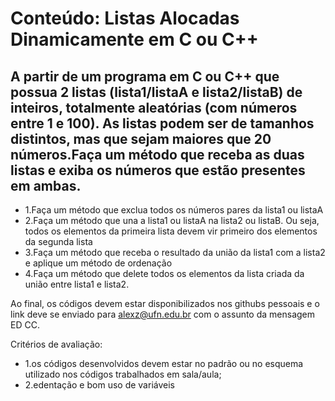# Conteúdo: Listas Alocadas Dinamicamente em C ou C++
## A partir de um programa em C ou C++ que possua 2 listas (lista1/listaA e lista2/listaB) de inteiros, totalmente aleatórias (com números entre 1 e 100). As listas podem ser de tamanhos distintos, mas que sejam maiores que 20 números.Faça um método que receba as duas listas e exiba os números que estão presentes em ambas.
 * 1.Faça um método que exclua todos os números pares da lista1 ou listaA
 * 2.Faça um método que una a lista1 ou listaA na lista2 ou listaB. Ou seja, todos os elementos da primeira lista devem vir primeiro dos elementos da segunda lista
 * 3.Faça um método que receba o resultado da união da lista1 com a lista2 e aplique um método de ordenação
 * 4.Faça um método que delete todos os elementos da lista criada da união entre lista1 e lista2.

Ao final, os códigos devem estar disponibilizados nos githubs pessoais e o link deve se enviado para alexz@ufn.edu.br com o assunto da mensagem ED CC.

Critérios de avaliação:
 * 1.os códigos desenvolvidos devem estar no padrão ou no esquema utilizado nos códigos trabalhados em sala/aula;
 * 2.edentação e bom uso de variáveis
